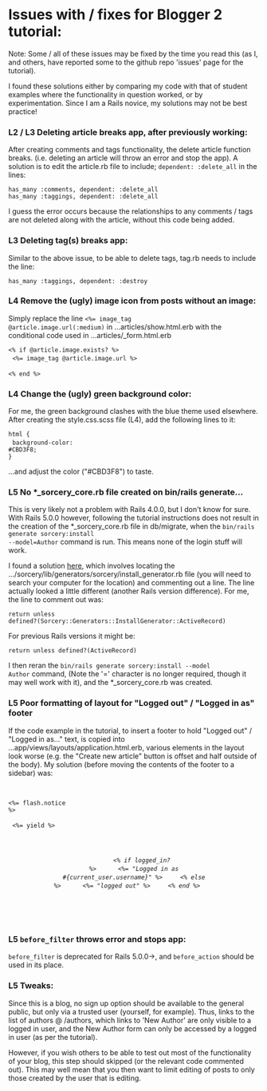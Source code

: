 # Issues with / fixes for Blogger 2 tutorial:

Note: Some / all of these issues may be fixed by the time you read this (as I, and others, have reported some to the github repo 'issues' page for the tutorial).

I found these solutions either by comparing my code with that of student examples where the functionality in question worked, or by experimentation. Since I am a Rails novice, my solutions may not be best practice!

### L2 / L3 Deleting article breaks app, after previously working:
After creating comments and tags functionality, the delete article function breaks. (i.e. deleting an article will throw an error and stop the app). A solution is to edit the article.rb file to include; <code>dependent: :delete_all</code> in the lines:

   <code>has_many :comments, dependent: :delete_all</code><br />
   <code>has_many :taggings, dependent: :delete_all</code>

I guess the error occurs because the relationships to any comments / tags are not deleted along with the article, without this code being added.

### L3 Deleting tag(s) breaks app:

Similar to the above issue, to be able to delete tags, tag.rb needs to include the line:

<code>has_many :taggings, dependent: :destroy</code><br />

### L4 Remove the (ugly) image icon from posts without an image:

Simply replace the line <code><%= image_tag @article.image.url(:medium)</code> in ...articles/show.html.erb with the conditional code used in ...articles/\_form.html.erb

<code><% if @article.image.exists? %></code><br />
&nbsp;&nbsp;<code><%= image_tag @article.image.url %><br/></code><br />
<code><% end %></code>

### L4 Change the (ugly) green background color:

For me, the green background clashes with the blue theme used elsewhere. After creating the style.css.scss file (L4), add the following lines to it:

<code>html {</code><br />
&nbsp;&nbsp;<code>background-color: #CBD3F8;</code><br />
<code>}</code>

...and adjust the color ("#CBD3F8") to taste.

### L5 No \*\_sorcery\_core.rb file created on bin/rails generate...

This is very likely not a problem with Rails 4.0.0, but I don't know for sure. With Rails 5.0.0 however, following the tutorial instructions does not result in the creation of the \*\_sorcery\_core.rb file in db/migrate, when the <code>bin/rails generate sorcery:install --model=Author</code> command is run. This means none of the login stuff will work.

I found a solution [here](https://github.com/Sorcery/sorcery/issues/145#issuecomment-416462868), which involves locating the .../sorcery/lib/generators/sorcery/install_generator.rb file (you will need to search your computer for the location) and commenting out a line. The line actually looked a little different (another Rails version difference). For me, the line to comment out was:

<code>return unless defined?(Sorcery::Generators::InstallGenerator::ActiveRecord)</code>

For previous Rails versions it might be:

<code>return unless defined?(ActiveRecord)</code>

I then reran the <code>bin/rails generate sorcery:install --model Author</code> command, (Note the '=' character is no longer required, though it may well work with it), and the \*\_sorcery\_core.rb was created.

### L5 Poor formatting of layout for "Logged out" / "Logged in as" footer

If the code example in the tutorial, to insert a footer to hold "Logged out" / "Logged in as..." text, is copied into ...app/views/layouts/application.html.erb, various elements in the layout look worse (e.g. the "Create new article" button is offset and half outside of the body).
My solution (before moving the contents of the footer to a sidebar) was:

<code><body></code>
&nbsp;&nbsp;<code><p class="flash"><%= flash.notice %></p></code>
&nbsp;&nbsp;<code><%= yield %></code>
&nbsp;&nbsp;<code><div id="container"></code>
&nbsp;&nbsp;&nbsp;&nbsp;<code><div id="content"></code>
&nbsp;&nbsp;&nbsp;&nbsp;&nbsp;&nbsp;<code><h6 align="center"></code>
&nbsp;&nbsp;&nbsp;&nbsp;&nbsp;&nbsp;&nbsp;&nbsp;<code><% if logged_in? %></code>
&nbsp;&nbsp;&nbsp;&nbsp;&nbsp;&nbsp;&nbsp;&nbsp;&nbsp;&nbsp;<code><%= "Logged in as #{current_user.username}" %></code>
&nbsp;&nbsp;&nbsp;&nbsp;&nbsp;&nbsp;&nbsp;&nbsp;<code><% else %></code>
&nbsp;&nbsp;&nbsp;&nbsp;&nbsp;&nbsp;&nbsp;&nbsp;&nbsp;&nbsp;<code><%= "logged out" %></code>
&nbsp;&nbsp;&nbsp;&nbsp;&nbsp;&nbsp;&nbsp;&nbsp;<code><% end %></code>
&nbsp;&nbsp;&nbsp;&nbsp;&nbsp;&nbsp;<code></h6></code>
&nbsp;&nbsp;&nbsp;&nbsp;<code></div></code>
&nbsp;&nbsp;<code></div></code>
<code><body></code>


### L5 <code>before_filter</code> throws error and stops app:

<code>before_filter</code> is deprecated for Rails 5.0.0->, and <code>before_action</code> should be used in its place.

### L5 Tweaks:

Since this is a blog, no sign up option should be available to the general public, but only via a trusted user (yourself, for example). Thus, links to the list of authors @ /authors, which links to 'New Author' are only visible to a logged in user, and the New Author form can only be accessed by a logged in user (as per the tutorial).

However, if you wish others to be able to test out most of the functionality of your blog, this step should skipped (or the relevant code commented out). This may well mean that you then want to limit editing of posts to only those created by the user that is editing.
